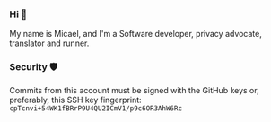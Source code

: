 ### Hi 👋
My name is Micael, and I'm a Software developer, privacy advocate, translator and runner.

### Security 🛡️
Commits from this account must be signed with the GitHub keys or, preferably, this SSH key fingerprint: `cpTcnvi+54WK1fBRrP9U4QU2ICmV1/p9c6OR3AhW6Rc`
